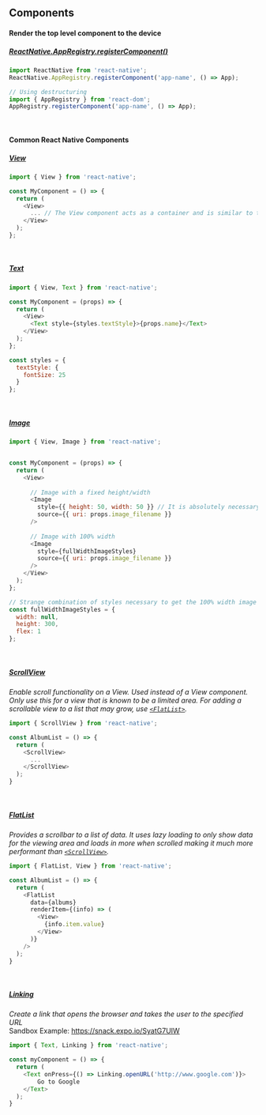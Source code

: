 ## Components

#### Render the top level component to the device
##### [ReactNative.AppRegistry.registerComponent()](https://facebook.github.io/react-native/docs/appregistry.html#registercomponent)
```js
import ReactNative from 'react-native';
ReactNative.AppRegistry.registerComponent('app-name', () => App);

// Using destructuring
import { AppRegistry } from 'react-dom';
AppRegistry.registerComponent('app-name', () => App);
```

<br>

#### Common React Native Components
##### [View](https://facebook.github.io/react-native/docs/view.html)
```js
import { View } from 'react-native';

const MyComponent = () => {
  return (
    <View>
      ... // The View component acts as a container and is similar to the `div` tag in HTML
    </View>  
  );
};
```

<br>

##### [Text](https://facebook.github.io/react-native/docs/text.html)
```js
import { View, Text } from 'react-native';

const MyComponent = (props) => {
  return (
    <View>
      <Text style={styles.textStyle}>{props.name}</Text>
    </View>
  );
};

const styles = {
  textStyle: {
    fontSize: 25
  }
};
```

<br>

##### [Image](https://facebook.github.io/react-native/docs/image.html)
```js
import { View, Image } from 'react-native';


const MyComponent = (props) => {
  return (
    <View>
    
      // Image with a fixed height/width
      <Image 
        style={{ height: 50, width: 50 }} // It is absolutely necessary to provide a width/height in order for the image to appear
        source={{ uri: props.image_filename }}
      />
      
      // Image with 100% width
      <Image 
        style={fullWidthImageStyles}
        source={{ uri: props.image_filename }}
      />
    </View>  
  );
};

// Strange combination of styles necessary to get the 100% width image to appear
const fullWidthImageStyles = {
  width: null,
  height: 300,
  flex: 1
};
```

<br >

##### [ScrollView](https://facebook.github.io/react-native/docs/scrollview.html)
*Enable scroll functionality on a View. Used instead of a View component. Only use this for a view that is known to be a limited area. For adding a scrollable view to a list that may grow, use [`<FlatList>`](https://github.com/zeckdude/code-references/blob/master/react/react-native/component.md#flatlist).*
```js
import { ScrollView } from 'react-native';

const AlbumList = () => {
  return (
    <ScrollView>
      ...
    </ScrollView>
  );
}
```

<br>


##### [FlatList](https://facebook.github.io/react-native/docs/flatlist.html)
*Provides a scrollbar to a list of data. It uses lazy loading to only show data for the viewing area and loads in more when scrolled making it much more performant than [`<ScrollView>`](https://github.com/zeckdude/code-references/blob/master/react/react-native/component.md#scrollview).*
```js
import { FlatList, View } from 'react-native';

const AlbumList = () => {
  return (
    <FlatList 
      data={albums}
      renderItem={(info) => (
        <View>
          {info.item.value}
        </View>
      )}
    />
  );
}
```

<br>

##### [Linking](https://facebook.github.io/react-native/docs/linking.html)
*Create a link that opens the browser and takes the user to the specified URL*
<br>Sandbox Example: https://snack.expo.io/SyatG7UIW
```js
import { Text, Linking } from 'react-native';

const myComponent = () => {
  return (
    <Text onPress={() => Linking.openURL('http://www.google.com')}>
        Go to Google
    </Text>
  );
}
```

